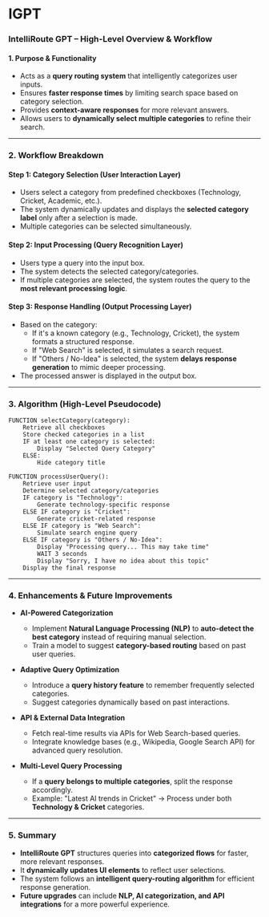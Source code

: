 # IGPT
### **IntelliRoute GPT – High-Level Overview & Workflow**  

#### **1. Purpose & Functionality**  
- Acts as a **query routing system** that intelligently categorizes user inputs.  
- Ensures **faster response times** by limiting search space based on category selection.  
- Provides **context-aware responses** for more relevant answers.  
- Allows users to **dynamically select multiple categories** to refine their search.  

---

### **2. Workflow Breakdown**  

#### **Step 1: Category Selection (User Interaction Layer)**  
- Users select a category from predefined checkboxes (Technology, Cricket, Academic, etc.).  
- The system dynamically updates and displays the **selected category label** only after a selection is made.  
- Multiple categories can be selected simultaneously.  

#### **Step 2: Input Processing (Query Recognition Layer)**  
- Users type a query into the input box.  
- The system detects the selected category/categories.  
- If multiple categories are selected, the system routes the query to the **most relevant processing logic**.  

#### **Step 3: Response Handling (Output Processing Layer)**  
- Based on the category:  
  - If it's a known category (e.g., Technology, Cricket), the system formats a structured response.  
  - If "Web Search" is selected, it simulates a search request.  
  - If "Others / No-Idea" is selected, the system **delays response generation** to mimic deeper processing.  
- The processed answer is displayed in the output box.  

---

### **3. Algorithm (High-Level Pseudocode)**  

```plaintext
FUNCTION selectCategory(category):
    Retrieve all checkboxes
    Store checked categories in a list
    IF at least one category is selected:
        Display "Selected Query Category"
    ELSE:
        Hide category title

FUNCTION processUserQuery():
    Retrieve user input
    Determine selected category/categories
    IF category is "Technology":
        Generate technology-specific response
    ELSE IF category is "Cricket":
        Generate cricket-related response
    ELSE IF category is "Web Search":
        Simulate search engine query
    ELSE IF category is "Others / No-Idea":
        Display "Processing query... This may take time"
        WAIT 3 seconds
        Display "Sorry, I have no idea about this topic"
    Display the final response
```

---

### **4. Enhancements & Future Improvements**  

- **AI-Powered Categorization**  
  - Implement **Natural Language Processing (NLP)** to **auto-detect the best category** instead of requiring manual selection.  
  - Train a model to suggest **category-based routing** based on past user queries.  

- **Adaptive Query Optimization**  
  - Introduce a **query history feature** to remember frequently selected categories.  
  - Suggest categories dynamically based on past interactions.  

- **API & External Data Integration**  
  - Fetch real-time results via APIs for Web Search-based queries.  
  - Integrate knowledge bases (e.g., Wikipedia, Google Search API) for advanced query resolution.  

- **Multi-Level Query Processing**  
  - If a **query belongs to multiple categories**, split the response accordingly.  
  - Example: "Latest AI trends in Cricket" → Process under both **Technology & Cricket** categories.  

---

### **5. Summary**  
- **IntelliRoute GPT** structures queries into **categorized flows** for faster, more relevant responses.  
- It **dynamically updates UI elements** to reflect user selections.  
- The system follows an **intelligent query-routing algorithm** for efficient response generation.  
- **Future upgrades** can include **NLP, AI categorization, and API integrations** for a more powerful experience.  
